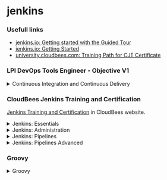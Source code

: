 # jenkins

### Usefull links
- [jenkins.io: Getting started with the Guided Tour](https://www.jenkins.io/doc/pipeline/tour/getting-started/)
- [jenkins.io: Getting Started](https://www.jenkins.io/doc/pipeline/tour/getting-started/)
- [university.cloudbees.com: Training Path for CJE Certificate](https://university.cloudbees.com/series/certified-jenkins-engineer-cje-exam-preparation)

### LPI DevOps Tools Engineer - Objective V1

<details><summary>Continuous Integration and Continuous Delivery</summary>
<p>

Find complete DevOps Tools Engineer Objectives [here](https://wiki.lpi.org/wiki/DevOps_Tools_Engineer_Objectives_V1)

Candidates should understand the principles and components of a continuous integration and continuous delivery pipeline. Candidates should be able to implement a CI/CD pipeline using Jenkins, including triggering the CI/CD pipeline, running unit, integration and acceptance tests, packaging software and handling the deployment of tested software artifacts. This objective covers the feature set of Jenkins version 2.0 or later.

Key Knowledge Areas:

- Understand the concepts of Continuous Integration and Continuous Delivery
  - [Youtube: Martin Fowler – Continuous Delivery - Thoughtworks](https://www.youtube.com/watch?v=aoMfbgF2D_4)
- Understand the components of a CI/CD pipeline, including builds, unit, integration and acceptance tests, artifact management, delivery and deployment
- Understand deployment best practices
- Understand the architecture and features of Jenkins, including Jenkins Plugins, Jenkins API, notifications and distributed builds
- Define and run jobs in Jenkins, including parameter handling
- Fingerprinting, artifacts and artifact repositories
- Understand how Jenkins models continuous delivery pipelines and implement a declarative continuous delivery pipeline in Jenkins
- Awareness of possible authentication and authorization models
- Understanding of the Pipeline Plugin
- Understand the features of important Jenkins modules such as Copy Artifact Plugin, Fingerprint Plugin, Docker Pipeline, Docker Build and Publish plugin, Git Plugin, Credentials Plugin
  - [Credentials Binding Plugin](https://www.jenkins.io/doc/pipeline/steps/credentials-binding/)
- Awareness of Artifactory and Nexus

The following is a partial list of the used files, terms and utilities:
- Step, Node, Stage
- Jenkins DSL
- Jenkinsfile
- Declarative Pipeline
- Blue-green and canary deployment

</p>
</details>


### CloudBees Jenkins Training and Certification

[Jenkins Training and Certification](https://www.cloudbees.com/cloudbees-university/training-certifications/jenkin) in CloudBees website.

<details><summary>Jenkins: Essentials</summary>
<p>

- Describe the concepts of continuous integration, continuous delivery, and continuous deployment.
  - [Youtube: Martin Fowler – Continuous Delivery - Thoughtworks](https://www.youtube.com/watch?v=aoMfbgF2D_4)
  - [martinfowler.com: Continuous Delivery](https://martinfowler.com/bliki/ContinuousDelivery.html) 
  - [martinfowler.com: Continuous Integration](https://martinfowler.com/articles/continuousIntegration.html)
  - [martinfowler.com: Software Delivery Guide](https://martinfowler.com/delivery.html)
  - [martinfowler.com: Deployment Pipeline](https://martinfowler.com/bliki/DeploymentPipeline.html)
- Define how Jenkins interacts with Source Code Management (SCM) systems.
- Describe the role of testing and how to implement effective testing.
- Identify benefits of and how to contribute to the open source Jenkins Project.

</p>
</details>

<details><summary>Jenkins: Administration</summary>
<p>

- Install, set up, and upgrade Jenkins.
  - [jenkins.io: Quick Install](https://www.jenkins.io/doc/pipeline/tour/getting-started/)
  - [Create a Lab with Docker-compose]()
- Explore the “Manage Jenkins” screens.
- Manage plugins.
- Configure notifications.
- Implement distributed builds with Controllers, Nodes, and Agents.
- Manage security on your Jenkins instance.
- Use folders to segregate builds by project and team.
- Monitor Jenkins.
- Back up your Jenkins instance.
- Use the Jenkins command line interface (CLI) to automate tasks.

</p>
</details>


<details><summary>Jenkins: Pipelines</summary>
<p>

- Create, run, analyze, and save a Declarative Pipeline using the Blue Ocean Editor and the Blue Ocean text editor.
- Understand the structure of a Declarative Pipeline, including the role of the stage, step, agent, and post sections.
- Control the flow of execution in a Declarative Pipeline.
- Preserve and use files created by the builds and test activities.
- Implement pipeline capabilities that provide fit and finish to your Pipeline.

</p>
</details>

<details><summary>Jenkins: Pipelines Advanced</summary>
<p>

- Create, run, analyze, and save a Scripted Pipeline.
- Create and use shared libraries.
- Know tips for using tools such as Maven, Gradle, and npm with Pipelines.
- Incorporate Docker agents into Pipelines.
- Find hints for converting from Freestyle chained jobs to Pipelines.

</p>
</details>


### Groovy

<details><summary>Groovy</summary>
<p>

Online resources:
- [Apache Groovy Documentation](https://docs.groovy-lang.org/)
- [Learnxinyminutes Groovy](https://learnxinyminutes.com/docs/groovy/)
- [Maven Groovy Documentation](https://code-maven.com/groovy)

Groovy with Samples
- [Variables](groovy/variables.md)
- [Show Output](groovy/show-output.md)
- [User Input](groovy/user-input.md)
- [Work with Files](groovy/work-with-files.md)
- import module (Filetype, ...)
- conditions (if)
- loops (for , ...)

Practice in Online Groovy Playground: [Onecompiler](https://onecompiler.com/groovy)

</p>
</details>
